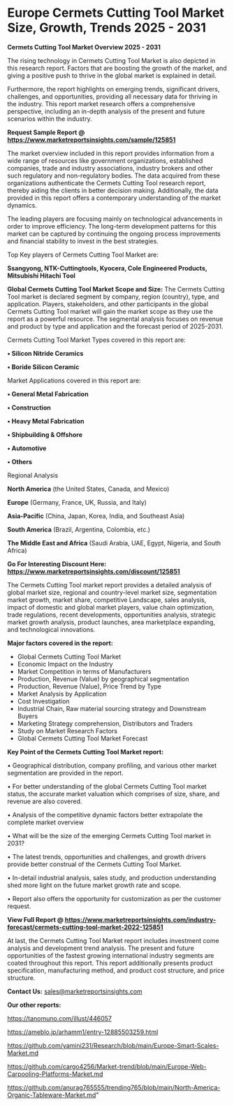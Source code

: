  # Europe Cermets Cutting Tool Market Size, Growth, Trends 2025 - 2031

<Strong> Cermets Cutting Tool Market Overview 2025 - 2031</strong>

The rising technology in Cermets Cutting Tool Market is also depicted in this research report. Factors that are boosting the growth of the market, and giving a positive push to thrive in the global market is explained in detail.

Furthermore, the report highlights on emerging trends, significant drivers, challenges, and opportunities, providing all necessary data for thriving in the industry. This report market research offers a comprehensive perspective, including an in-depth analysis of the present and future scenarios within the industry.

<strong>Request Sample Report @ <a href=https://www.marketreportsinsights.com/sample/125851>https://www.marketreportsinsights.com/sample/125851</a></strong>

The market overview included in this report provides information from a wide range of resources like government organizations, established companies, trade and industry associations, industry brokers and other such regulatory and non-regulatory bodies. The data acquired from these organizations authenticate the Cermets Cutting Tool research report, thereby aiding the clients in better decision making. Additionally, the data provided in this report offers a contemporary understanding of the market dynamics.

The leading players are focusing mainly on technological advancements in order to improve efficiency. The long-term development patterns for this market can be captured by continuing the ongoing process improvements and financial stability to invest in the best strategies.

Top Key players of Cermets Cutting Tool Market are:

<strong>Ssangyong, NTK-Cuttingtools, Kyocera, Cole Engineered Products, Mitsubishi Hitachi Tool</strong>

<strong><b>Global Cermets Cutting Tool Market Scope and Size:</b></strong>
The Cermets Cutting Tool market is declared segment by company, region (country), type, and application. Players, stakeholders, and other participants in the global Cermets Cutting Tool market will gain the market scope as they use the report as a powerful resource. The segmental analysis focuses on revenue and product by type and application and the forecast period of 2025-2031.

Cermets Cutting Tool Market Types covered in this report are:

<strong>• Silicon Nitride Ceramics

• Boride Silicon Ceramic</strong>

Market Applications covered in this report are:

<strong>• General Metal Fabrication

• Construction

• Heavy Metal Fabrication

• Shipbuilding & Offshore

• Automotive

• Others</strong> 

Regional Analysis

<strong>North America</strong> (the United States, Canada, and Mexico)

<strong>Europe</strong> (Germany, France, UK, Russia, and Italy)

<strong>Asia-Pacific</strong> (China, Japan, Korea, India, and Southeast Asia)

<strong>South America</strong> (Brazil, Argentina, Colombia, etc.)

<strong>The Middle East and Africa</strong> (Saudi Arabia, UAE, Egypt, Nigeria, and South Africa)

<strong>Go For Interesting Discount Here: <a href=https://www.marketreportsinsights.com/discount/125851>https://www.marketreportsinsights.com/discount/125851</a></strong>

The Cermets Cutting Tool market report provides a detailed analysis of global market size, regional and country-level market size, segmentation market growth, market share, competitive Landscape, sales analysis, impact of domestic and global market players, value chain optimization, trade regulations, recent developments, opportunities analysis, strategic market growth analysis, product launches, area marketplace expanding, and technological innovations.

<strong><b>Major factors covered in the report:</b></strong>
<ul>
  <li>Global Cermets Cutting Tool Market </li>
  <li>Economic Impact on the Industry</li>
  <li>Market Competition in terms of Manufacturers</li>
  <li>Production, Revenue (Value) by geographical segmentation</li>
  <li>Production, Revenue (Value), Price Trend by Type</li>
  <li>Market Analysis by Application</li>
  <li>Cost Investigation</li>
  <li>Industrial Chain, Raw material sourcing strategy and Downstream Buyers</li>
  <li>Marketing Strategy comprehension, Distributors and Traders</li>
  <li>Study on Market Research Factors</li>
  <li>Global Cermets Cutting Tool Market Forecast</li>
</ul>

<strong><b>Key Point of the Cermets Cutting Tool Market report:</b></strong>

• Geographical distribution, company profiling, and various other market segmentation are provided in the report.

• For better understanding of the global Cermets Cutting Tool market status, the accurate market valuation which comprises of size, share, and revenue are also covered.

• Analysis of the competitive dynamic factors better extrapolate the complete market overview

• What will be the size of the emerging Cermets Cutting Tool market in 2031?

• The latest trends, opportunities and challenges, and growth drivers provide better construal of the Cermets Cutting Tool Market.

• In-detail industrial analysis, sales study, and production understanding shed more light on the future market growth rate and scope.

• Report also offers the opportunity for customization as per the customer request.

<strong><b>View Full Report @ <a href=https://www.marketreportsinsights.com/industry-forecast/cermets-cutting-tool-market-2022-125851>https://www.marketreportsinsights.com/industry-forecast/cermets-cutting-tool-market-2022-125851</a></b></strong>


At last, the Cermets Cutting Tool Market report includes investment come analysis and development trend analysis. The present and future opportunities of the fastest growing international industry segments are coated throughout this report. This report additionally presents product specification, manufacturing method, and product cost structure, and price structure.

<strong>Contact Us:</strong>
sales@marketreportsinsights.com

<strong>Our other reports:</strong>

<a href=https://tanomuno.com/illust/446057>https://tanomuno.com/illust/446057</a>

<a href=https://ameblo.jp/arhamm1/entry-12885503259.html>https://ameblo.jp/arhamm1/entry-12885503259.html</a>

<a href=https://github.com/yamini231/Research/blob/main/Europe-Smart-Scales-Market.md>https://github.com/yamini231/Research/blob/main/Europe-Smart-Scales-Market.md</a>

<a href=https://github.com/cargo4256/Market-trend/blob/main/Europe-Web-Carpooling-Platforms-Market.md>https://github.com/cargo4256/Market-trend/blob/main/Europe-Web-Carpooling-Platforms-Market.md</a>

<a href=https://github.com/anurag765555/trending765/blob/main/North-America-Organic-Tableware-Market.md>https://github.com/anurag765555/trending765/blob/main/North-America-Organic-Tableware-Market.md</a>"
